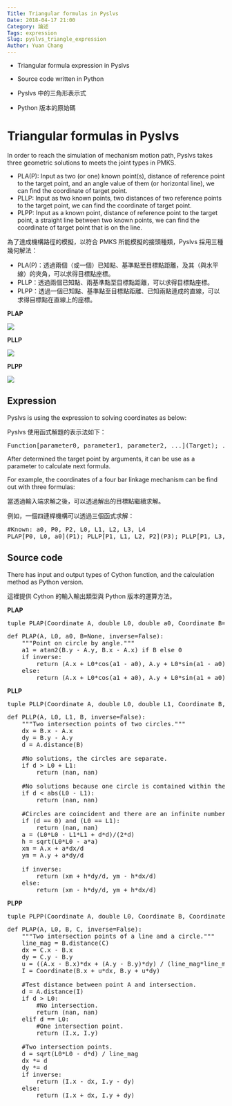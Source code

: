 ```yaml
---
Title: Triangular formulas in Pyslvs
Date: 2018-04-17 21:00
Category: 論述
Tags: expression
Slug: pyslvs_triangle_expression
Author: Yuan Chang
---
```


+ Triangular formula expression in Pyslvs
+ Source code written in Python

+ Pyslvs 中的三角形表示式
+ Python 版本的原始碼

<!-- PELICAN_END_SUMMARY -->

Triangular formulas in Pyslvs
===

In order to reach the simulation of mechanism motion path, Pyslvs takes three geometric solutions to meets the joint types in PMKS.

+ PLA(P): Input as two (or one) known point(s), distance of reference point to the target point, and an angle value of them (or horizontal line), we can find the coordinate of target point.
+ PLLP: Input as two known points, two distances of two reference points to the target point, we can find the coordinate of target point.
+ PLPP: Input as a known point, distance of reference point to the target point, a straight line between two known points, we can find the coordinate of target point that is on the line.

為了達成機構路徑的模擬，以符合 PMKS 所能模擬的接頭種類，Pyslvs 採用三種幾何解法：

+ PLA(P)：透過兩個（或一個）已知點、基準點至目標點距離，及其（與水平線）的夾角，可以求得目標點座標。
+ PLLP：透過兩個已知點、兩基準點至目標點距離，可以求得目標點座標。
+ PLPP：透過一個已知點、基準點至目標點距離、已知兩點連成的直線，可以求得目標點在直線上的座標。

**PLAP**

![](https://raw.githubusercontent.com/coursemdetw/project_site_files/gh-pages/files/pyslvs/PLAP.png)

**PLLP**

![](https://raw.githubusercontent.com/coursemdetw/project_site_files/gh-pages/files/pyslvs/PLLP.png)

**PLPP**

![](https://raw.githubusercontent.com/coursemdetw/project_site_files/gh-pages/files/pyslvs/PLPP.png)

Expression
---

Pyslvs is using the expression to solving coordinates as below:

Pyslvs 使用函式解題的表示法如下：

<pre style="overflow-x:scroll">
Function[parameter0, parameter1, parameter2, ...](Target); ...
</pre>


After determined the target point by arguments, it can be use as a parameter to calculate next formula.

For example, the coordinates of a four bar linkage mechanism can be find out with three formulas:

當透過輸入端求解之後，可以透過解出的目標點繼續求解。

例如，一個四連桿機構可以透過三個函式求解：

<pre style="overflow-x:scroll">
#Known: a0, P0, P2, L0, L1, L2, L3, L4
PLAP[P0, L0, a0](P1); PLLP[P1, L1, L2, P2](P3); PLLP[P1, L3, L4, P3](P4)
</pre>

Source code
---

There has input and output types of Cython function, and the calculation method as Python version.

這裡提供 Cython 的輸入輸出類型與 Python 版本的運算方法。

**PLAP**

<pre class="brush: c">
tuple PLAP(Coordinate A, double L0, double a0, Coordinate B=0, bool inverse=false);
</pre>

<pre class="brush: python">
def PLAP(A, L0, a0, B=None, inverse=False):
    """Point on circle by angle."""
    a1 = atan2(B.y - A.y, B.x - A.x) if B else 0
    if inverse:
        return (A.x + L0*cos(a1 - a0), A.y + L0*sin(a1 - a0))
    else:
        return (A.x + L0*cos(a1 + a0), A.y + L0*sin(a1 + a0))
</pre>

**PLLP**

<pre class="brush: c">
tuple PLLP(Coordinate A, double L0, double L1, Coordinate B, bool inverse=false);
</pre>

<pre class="brush: python">
def PLLP(A, L0, L1, B, inverse=False):
    """Two intersection points of two circles."""
    dx = B.x - A.x
    dy = B.y - A.y
    d = A.distance(B)
    
    #No solutions, the circles are separate.
    if d > L0 + L1:
        return (nan, nan)
    
    #No solutions because one circle is contained within the other.
    if d < abs(L0 - L1):
        return (nan, nan)
    
    #Circles are coincident and there are an infinite number of solutions.
    if (d == 0) and (L0 == L1):
        return (nan, nan)
    a = (L0*L0 - L1*L1 + d*d)/(2*d)
    h = sqrt(L0*L0 - a*a)
    xm = A.x + a*dx/d
    ym = A.y + a*dy/d
    
    if inverse:
        return (xm + h*dy/d, ym - h*dx/d)
    else:
        return (xm - h*dy/d, ym + h*dx/d)
</pre>

**PLPP**

<pre class="brush: c">
tuple PLPP(Coordinate A, double L0, Coordinate B, Coordinate C, bool inverse=false);
</pre>

<pre class="brush: python">
def PLAP(A, L0, B, C, inverse=False):
    """Two intersection points of a line and a circle."""
    line_mag = B.distance(C)
    dx = C.x - B.x
    dy = C.y - B.y
    u = ((A.x - B.x)*dx + (A.y - B.y)*dy) / (line_mag*line_mag)
    I = Coordinate(B.x + u*dx, B.y + u*dy)
    
    #Test distance between point A and intersection.
    d = A.distance(I)
    if d > L0:
        #No intersection.
        return (nan, nan)
    elif d == L0:
        #One intersection point.
        return (I.x, I.y)
    
    #Two intersection points.
    d = sqrt(L0*L0 - d*d) / line_mag
    dx *= d
    dy *= d
    if inverse:
        return (I.x - dx, I.y - dy)
    else:
        return (I.x + dx, I.y + dy)
</pre>
